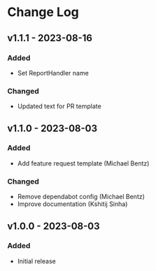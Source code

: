Change Log
==========

## v1.1.1 - 2023-08-16
### Added
 * Set ReportHandler name
### Changed
 * Updated text for PR template

## v1.1.0 - 2023-08-03
### Added
 * Add feature request template (Michael Bentz)
### Changed
 * Remove dependabot config (Michael Bentz)
 * Improve documentation (Kshitij Sinha)

## v1.0.0 - 2023-08-03
### Added
 * Initial release
